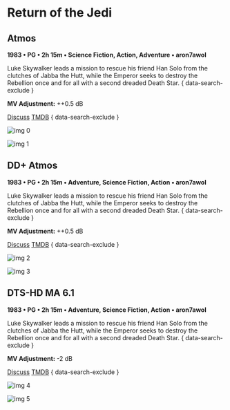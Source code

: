 # Return of the Jedi

## Atmos

**1983 • PG • 2h 15m • Science Fiction, Action, Adventure • aron7awol**

Luke Skywalker leads a mission to rescue his friend Han Solo from the clutches of Jabba the Hutt, while the Emperor seeks to destroy the Rebellion once and for all with a second dreaded Death Star.
{ data-search-exclude }

**MV Adjustment:** ++0.5 dB

[Discuss](https://www.avsforum.com/threads/bass-eq-for-filtered-movies.2995212/post-56914218)  [TMDB](1892)
{ data-search-exclude }

![img 0](https://i.imgur.com/uCcj3Hj.jpg)

![img 1](https://i.imgur.com/UuSGj2Z.png)

## DD+ Atmos

**1983 • PG • 2h 15m • Adventure, Science Fiction, Action • aron7awol**

Luke Skywalker leads a mission to rescue his friend Han Solo from the clutches of Jabba the Hutt, while the Emperor seeks to destroy the Rebellion once and for all with a second dreaded Death Star.
{ data-search-exclude }

**MV Adjustment:** ++0.5 dB

[Discuss](https://www.avsforum.com/threads/bass-eq-for-filtered-movies.2995212/post-56914218)  [TMDB](1892)
{ data-search-exclude }

![img 2](https://i.imgur.com/uCcj3Hj.jpg)

![img 3](https://i.imgur.com/UuSGj2Z.png)

## DTS-HD MA 6.1

**1983 • PG • 2h 15m • Adventure, Science Fiction, Action • aron7awol**

Luke Skywalker leads a mission to rescue his friend Han Solo from the clutches of Jabba the Hutt, while the Emperor seeks to destroy the Rebellion once and for all with a second dreaded Death Star.
{ data-search-exclude }

**MV Adjustment:** -2 dB

[Discuss](https://www.avsforum.com/threads/bass-eq-for-filtered-movies.2995212/post-56914218)  [TMDB](1892)
{ data-search-exclude }

![img 4](https://i.imgur.com/2wm5EN3.jpg)

![img 5](https://i.imgur.com/N5UjfpB.jpg)

